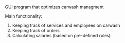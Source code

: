 GUI program that optimizes carwash managment

Main functionality:
1. Keeping track of services and employees on carwash
2. Keeping track of orders
3. Calculating salaries (based on pre-defined rules)
